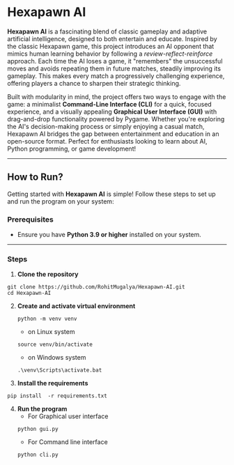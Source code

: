 # Hexapawn AI  

**Hexapawn AI** is a fascinating blend of classic gameplay and adaptive artificial intelligence, designed to both entertain and educate. Inspired by the classic Hexapawn game, this project introduces an AI opponent that mimics human learning behavior by following a *review-reflect-reinforce* approach. Each time the AI loses a game, it "remembers" the unsuccessful moves and avoids repeating them in future matches, steadily improving its gameplay. This makes every match a progressively challenging experience, offering players a chance to sharpen their strategic thinking.  

Built with modularity in mind, the project offers two ways to engage with the game: a minimalist **Command-Line Interface (CLI)** for a quick, focused experience, and a visually appealing **Graphical User Interface (GUI)** with drag-and-drop functionality powered by Pygame. Whether you're exploring the AI's decision-making process or simply enjoying a casual match, Hexapawn AI bridges the gap between entertainment and education in an open-source format. Perfect for enthusiasts looking to learn about AI, Python programming, or game development!  

---

## How to Run?  

Getting started with **Hexapawn AI** is simple! Follow these steps to set up and run the program on your system:  

### Prerequisites  

- Ensure you have **Python 3.9 or higher** installed on your system.  

---

### Steps  

1. **Clone the repository**
 ```
 git clone https://github.com/RohitMugalya/Hexapawn-AI.git
 cd Hexapawn-AI
```
2. **Create and activate virtual environment**
   ```
   python -m venv venv
   ```
     - on Linux system
     ```
     source venv/bin/activate
     ```
     - on Windows system
     ```
     .\venv\Scripts\activate.bat
     ```
3. **Install the requirements**
```
pip install  -r requirements.txt
```
4. **Run the program**
   - For Graphical user interface
   ```
   python gui.py
   ```
   - For Command line interface
   ```
   python cli.py
   ```
